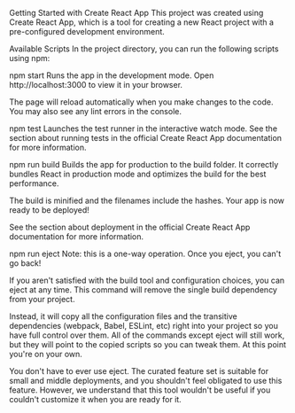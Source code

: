 Getting Started with Create React App
This project was created using Create React App, which is a tool for creating a new React project with a pre-configured development environment.

Available Scripts
In the project directory, you can run the following scripts using npm:

npm start
Runs the app in the development mode.
Open http://localhost:3000 to view it in your browser.

The page will reload automatically when you make changes to the code.
You may also see any lint errors in the console.

npm test
Launches the test runner in the interactive watch mode.
See the section about running tests in the official Create React App documentation for more information.

npm run build
Builds the app for production to the build folder.
It correctly bundles React in production mode and optimizes the build for the best performance.

The build is minified and the filenames include the hashes.
Your app is now ready to be deployed!

See the section about deployment in the official Create React App documentation for more information.

npm run eject
Note: this is a one-way operation. Once you eject, you can't go back!

If you aren't satisfied with the build tool and configuration choices, you can eject at any time. This command will remove the single build dependency from your project.

Instead, it will copy all the configuration files and the transitive dependencies (webpack, Babel, ESLint, etc) right into your project so you have full control over them. All of the commands except eject will still work, but they will point to the copied scripts so you can tweak them. At this point you're on your own.

You don't have to ever use eject. The curated feature set is suitable for small and middle deployments, and you shouldn't feel obligated to use this feature. However, we understand that this tool wouldn't be useful if you couldn't customize it when you are ready for it.